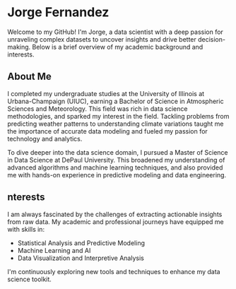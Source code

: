 # Jorge Fernandez

Welcome to my GitHub! I'm Jorge, a data scientist with a deep passion for unraveling complex datasets to uncover insights and drive better decision-making. Below is a brief overview of my academic background and interests.

## About Me

I completed my undergraduate studies at the University of Illinois at Urbana-Champaign (UIUC), earning a Bachelor of Science in Atmospheric Sciences and Meteorology. This field was rich in data science methodologies, and sparked my interest in the field. Tackling problems from predicting weather patterns to understanding climate variations taught me the importance of accurate data modeling and fueled my passion for technology and analytics.

To dive deeper into the data science domain, I pursued a Master of Science in Data Science at DePaul University. This broadened my understanding of advanced algorithms and machine learning techniques, and also provided me with hands-on experience in predictive modeling and data engineering.

## nterests

I am always fascinated by the challenges of extracting actionable insights from raw data. My academic and professional journeys have equipped me with skills in:

- Statistical Analysis and Predictive Modeling
- Machine Learning and AI
- Data Visualization and Interpretive Analysis

I'm continuously exploring new tools and techniques to enhance my data science toolkit.
